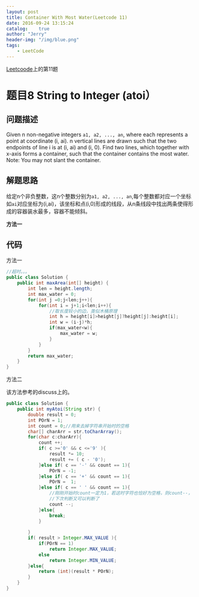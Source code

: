 ```yaml
---
layout: post
title: Container With Most Water(Leetcode 11)
date: 2016-09-24 13:15:24
catalog:    true
author: "Jerry"
header-img: "/img/blue.png"
tags: 
    - LeetCode
---
```


[Leetcoode](https://leetcode.com/problemset/algorithms/)上的第11题

# 题目8 String to Integer (atoi）
## 问题描述

Given n non-negative integers `a1, a2, ..., an`, where each represents a point at coordinate (i, ai). n vertical lines are drawn such that the two endpoints of line i is at (i, ai) and (i, 0). Find two lines, which together with x-axis forms a container, such that the container contains the most water.<br>
Note: You may not slant the container.

## 解题思路

给定n个非负整数，这n个整数分别为`a1, a2, ..., an`,每个整数都对应一个坐标如`ai`对应坐标为(i,ai)，该坐标和点(i,0)形成的线段，从n条线段中找出两条使得形成的容器装水最多，容器不能倾斜。

**方法一**


## 代码

方法一

```java
//超时。。。
public class Solution {
    public int maxArea(int[] height) {
        int len = height.length;
        int max_water = 0;
        for(int j =0;j<len;j++){
            for(int i = j+1;i<len;i++){
                //取长度较小的边，类似木桶原理
                int h = height[i]>height[j]?height[j]:height[i];
                int w = (i-j)*h;
                if(max_water<w){
                    max_water = w;
                }
            }
        }
        return max_water;
    }
}
```

方法二

该方法参考的discuss上的。

```java
public class Solution {
    public int myAtoi(String str) {
        double result = 0;
        int POrN = 1;
        int count = 0;//用来去掉字符串开始时的空格
        char[] charArr = str.toCharArray();
        for(char c:charArr){
            count ++;
            if( c >='0' && c <='9' ){
                result *= 10;
                result += ( c - '0');
            }else if( c == '-' && count == 1){
                POrN = -1;
            }else if( c == '+' && count == 1){
                POrN =  1;
            }else if( c == ' ' && count == 1){
                //刚刚开始时count一定为1，若这时字符也恰好为空格，则count--，
                //下次判断又可以判断了
                count --;
            }else{
                break;
            }
            
        }
        if( result > Integer.MAX_VALUE ){
            if(POrN == 1)
                return Integer.MAX_VALUE;
            else
                return Integer.MIN_VALUE;
        }else{
            return (int)(result * POrN);
        }
    }
}
```


